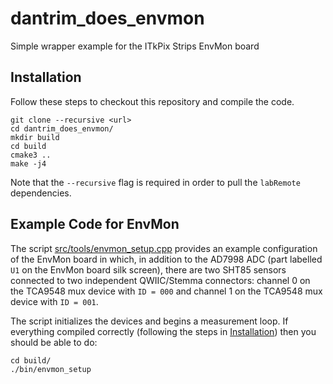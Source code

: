 # dantrim_does_envmon
Simple wrapper example for the ITkPix Strips EnvMon board

## Installation
Follow these steps to checkout this repository and compile the code.
```
git clone --recursive <url>
cd dantrim_does_envmon/
mkdir build
cd build
cmake3 ..
make -j4
```
Note that the `--recursive` flag is required in order to pull the
`labRemote` dependencies.

## Example Code for EnvMon
The script [src/tools/envmon_setup.cpp](src/tools/envmon_setup.cpp) provides an example
configuration of the EnvMon board in which, in addition to the AD7998 ADC (part labelled `U1`
on the EnvMon board silk screen), there are two SHT85 sensors connected to
two independent QWIIC/Stemma connectors: channel 0 on the TCA9548 mux device with `ID = 000`
and channel 1 on the TCA9548 mux device with `ID = 001`.

The script initializes the devices and begins a measurement loop.
If everything compiled correctly (following the steps in [Installation](#installation))
then you should be able to do:
```
cd build/
./bin/envmon_setup
```
